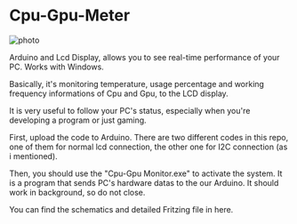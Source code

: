 # Cpu-Gpu-Meter
![photo](https://github.com/mertfozzy/Cpu-Gpu-Meter/blob/main/GIF-201220_052602.gif?raw=true)

Arduino and Lcd Display, allows you to see real-time performance of your PC. Works with Windows.

Basically, it's monitoring temperature, usage percentage and working frequency informations of Cpu and Gpu, to the LCD display.

It is very useful to follow your PC's status, especially when you're developing a program or just gaming.

First, upload the code to Arduino. There are two different codes in this repo, one of them for normal lcd connection, the other one for I2C connection (as i mentioned).

Then, you should use the "Cpu-Gpu Monitor.exe" to activate the system. It is a program that sends PC's hardware datas to the our Arduino. It should work in background, so do not close.

You can find the schematics and detailed Fritzing file in here.
